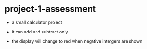 # project-1-assessment

- a small calculator project

- it can add and subtract only

- the display will change to red when negative intergers are shown
